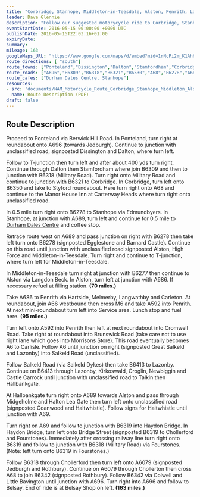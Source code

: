 ```yaml
---
title: "Corbridge, Stanhope, Middleton-in-Teesdale, Alston, Penrith, Lazonby, Haltwhistle, Haydon Bridge, Belsay"
leader: Dave Glennie
description: "Follow our suggested motorycycle ride to Corbridge, Stanhope, Middleton-in-Teesdale, Alston, Penrith, Lazonby, Haltwhistle, Haydon Bridge, Chollerford and Belsay."
eventStartDate: 2016-05-15 00:00:00 +0000 UTC
publishDate: 2016-05-15T22:03:16+01:00
expiryDate:
summary:
mileage: 163
googleMaps_URL: "https://www.google.com/maps/d/embed?mid=1rNcPi2m_K1AhhsPoQesFVtN9LUhy8Lbt"
route_directions: [ "south"]
route_towns: ["Ponteland","Dissington","Dalton","Stamfordham","Corbridge","Edmundbyers","Standhope","Middleton-in-Teesdale","Langdon Beck","Alston","Hartside","Memberby","Langwathby","Carleton","Penrith","Lazonby","Kirkoswald","Croglin","Newbiggin","Castle Carrock","Talkin","Hallbankgate","Midgeholme","Lea Gate","Coanwood","Haltwhistle","Haydon Bridge","Fourstones","Chollerford","Colwell","Little Bavington","Belsay"]
route_roads: ["A696","B6309","B6318","B6321","B6530","A68","B6278","A689","B6278","B6277","B686","A592","B6413","B6412","A69","B6319","B6318","A6079","B6342"]
route_cafes: ["Durham Dales Centre, Stanhope"]
resources:
- src: 'documents/NAM_Motorcycle_Route_Corbridge_Stanhope_Middleton_Alston_Penrith_Lazonby_Haltwhistle_HaydonBridge_Belsay.pdf'
  name: Route Description (PDF)
draft: false
---
```


## Route Description

Proceed to Ponteland via Berwick Hill Road. In Ponteland, turn right at roundabout onto A696 (towards Jedburgh). Continue to junction with unclassified road, signposted Dissington and Dalton, where turn left.

Follow to T-junction then turn left and after about 400 yds turn right. Continue through Dalton then Stamfordham where join B6309 and then to junction with B6318 (Military Road). Turn right onto Military Road and continue to junction with B6321 to Corbridge. In Corbridge, turn left onto B6350 and take to Styford roundabout. Here turn right onto A68 and continue to the Manor House Inn at Carterway Heads where turn right onto unclassified road.

In 0.5 mile turn right onto B6278 to Stanhope via Edmundbyers. In Stanhope, at junction with A689, turn left and continue for 0.5 mile to [Durham Dales Centre](https://www.durhamdalescentre.co.uk "Go to Durham Dales Centre website") and coffee stop.

Retrace route west on A689 and pass junction on right with B6278 then take left turn onto B6278 (signposted Egglestone and Barnard Castle). Continue on this road until junction with unclassified road signposted Alston, High Force and Middleton-in-Teesdale. Turn right and continue to T-junction, where turn left for Middleton-in-Teesdale.

In Middleton-in-Teesdale turn right at junction with B6277 then continue to Alston via Langdon Beck. In Alston, turn left at junction with A686. If necessary refuel at filling station. **(70 miles.)**

Take A686 to Penrith via Hartside, Melmerby, Langwathby and Carleton. At roundabout, join A66 westbound then cross M6 and take A592 into Penrith. At next mini-roundabout turn left into Service area. Lunch stop and fuel here. **(95 miles.)**

Turn left onto A592 into Penrith then left at next roundabout into Cromwell Road. Take right at roundabout into Brunswick Road (take care not to use right lane which goes into Morrisons Store). This road eventually becomes A6 to Carlisle. Follow A6 until junction on right (signposted Great Salkeld and Lazonby) into Salkeld Road (unclassified).

Follow Salkeld Road (via Salkeld Dykes) then take B6413 to Lazonby. Continue on B6413 through Lazonby, Kirkoswald, Croglin, Newbiggin and Castle Carrock until junction with unclassified road to Talkin then Hallbankgate.

At Hallbankgate turn right onto A689 towards Alston and pass through Midgeholme and Halton Lea Gate then turn left onto unclassified road (signposted Coanwood and Haltwhistle). Follow signs for Haltwhistle until junction with A69.

Turn right on A69 and follow to junction with B6319 into Haydon Bridge. In Haydon Bridge, turn left onto Bridge Street (signposted B6319 to Chollerford and Fourstones). Immediately after crossing railway line turn right onto B6319 and follow to junction with B6318 (Military Road) via Fourstones. (Note: left turn onto B6319 in Fourstones.)

Follow B6318 through Chollerford then turn left onto A6079 (signposted Jedburgh and Rothbury). Continue on A6079 through Chollerton then cross A68 to join B6342 (signposted Rothbury). Follow B6342 via Colwell and Little Bavington until junction with A696. Turn right into A696 and follow to Belsay. End of ride is at Belsay Shop on left. **(163 miles.)**